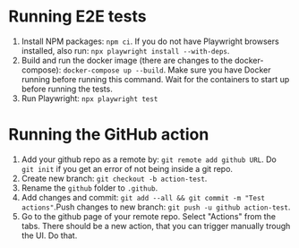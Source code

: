 # Running E2E tests

1. Install NPM packages: `npm ci`. If you do not have Playwright browsers installed, also run: `npx playwright install --with-deps`.
2. Build and run the docker image (there are changes to the docker-compose): `docker-compose up --build`. Make sure you have Docker running before running this command. Wait for the containers to start up before running the tests.
3. Run Playwright: `npx playwright test`

# Running the GitHub action
1. Add your github repo as a remote by: `git remote add github URL`. Do `git init` if you get an error of not being inside a git repo.
2. Create new branch: `git checkout -b action-test`.
3. Rename the `github` folder to `.github`.
4. Add changes and commit: `git add --all && git commit -m "Test actions"`.Push changes to new branch: `git push -u github action-test`.
5. Go to the github page of your remote repo. Select "Actions" from the tabs. There should be a new action, that you can trigger manually trough the UI. Do that.